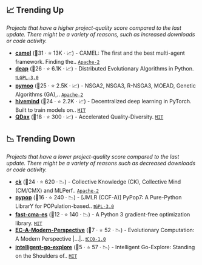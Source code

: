 ## 📈 Trending Up

_Projects that have a higher project-quality score compared to the last update. There might be a variety of reasons, such as increased downloads or code activity._

- <b><a href="https://github.com/camel-ai/camel">camel</a></b> (🥇31 ·  ⭐ 13K · 📈) - CAMEL: The first and the best multi-agent framework. Finding the.. <code><a href="http://bit.ly/3nYMfla">Apache-2</a></code>
- <b><a href="https://github.com/DEAP/deap">deap</a></b> (🥇26 ·  ⭐ 6.1K · 📈) - Distributed Evolutionary Algorithms in Python. <code><a href="http://bit.ly/37RvQcA">❗️LGPL-3.0</a></code>
- <b><a href="https://github.com/anyoptimization/pymoo">pymoo</a></b> (🥇25 ·  ⭐ 2.5K · 📈) - NSGA2, NSGA3, R-NSGA3, MOEAD, Genetic Algorithms (GA),.. <code><a href="http://bit.ly/3nYMfla">Apache-2</a></code>
- <b><a href="https://github.com/learning-at-home/hivemind">hivemind</a></b> (🥇24 ·  ⭐ 2.2K · 📈) - Decentralized deep learning in PyTorch. Built to train models on.. <code><a href="http://bit.ly/34MBwT8">MIT</a></code>
- <b><a href="https://github.com/adaptive-intelligent-robotics/QDax">QDax</a></b> (🥈18 ·  ⭐ 300 · 📈) - Accelerated Quality-Diversity. <code><a href="http://bit.ly/34MBwT8">MIT</a></code>

## 📉 Trending Down

_Projects that have a lower project-quality score compared to the last update. There might be a variety of reasons such as decreased downloads or code activity._

- <b><a href="https://github.com/mlcommons/ck">ck</a></b> (🥇24 ·  ⭐ 620 · 📉) - Collective Knowledge (CK), Collective Mind (CM/CMX) and MLPerf.. <code><a href="http://bit.ly/3nYMfla">Apache-2</a></code>
- <b><a href="https://github.com/Evolutionary-Intelligence/pypop">pypop</a></b> (🥈16 ·  ⭐ 240 · 📉) - [JMLR (CCF-A)] PyPop7: A Pure-Python LibrarY for POPulation-based.. <code><a href="http://bit.ly/2M0xdwT">❗️GPL-3.0</a></code>
- <b><a href="https://github.com/dietmarwo/fast-cma-es">fast-cma-es</a></b> (🥈12 ·  ⭐ 140 · 📉) - A Python 3 gradient-free optimization library. <code><a href="http://bit.ly/34MBwT8">MIT</a></code>
- <b><a href="https://github.com/Evolutionary-Intelligence/EvolutionaryComputation-A-Modern-Perspective-ECAMP">EC-A-Modern-Perspective</a></b> (🥉7 ·  ⭐ 52 · 📉) - Evolutionary Computation: A Modern Perspective |...|.. <code><a href="https://tldrlegal.com/search?q=CC0-1.0">❗️CC0-1.0</a></code>
- <b><a href="https://github.com/conglu1997/intelligent-go-explore">intelligent-go-explore</a></b> (🥉5 ·  ⭐ 57 · 📉) - Intelligent Go-Explore: Standing on the Shoulders of.. <code><a href="http://bit.ly/34MBwT8">MIT</a></code>

